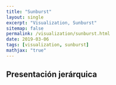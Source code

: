 ```yaml
---
title: "Sunburst"
layout: single
excerpt: "Visualization, Sunburst"
sitemap: false
permalink: /visualization/sunburst.html
date: 2019-03-06
tags: [visualization, sunburst]
mathjax: "true"
---
```


## Presentación jerárquica

<html lang="en">
<head>
    <meta charset="UTF-8">
    <meta name="viewport" content="width=device-width, initial-scale=1.0">
    <meta http-equiv="X-UA-Compatible" content="ie=edge">
    <title>Sunburst</title>
    <script src="https://d3js.org/d3.v4.min.js"></script>
    <style>
    path {
    stroke: #fff;
    stroke-width: 1.5;
    }
    </style>
</head>
<body>
    <div id="chart"></div>
    <script type="text/javascript">
        var width = 700,
            height = 550,
            radio = (Math.min(width, height) / 2) - 10,
            gist = "https://gist.githubusercontent.com/mbostock/4348373/raw/85f18ac90409caa5529b32156aa6e71cf985263f/flare.json";


        // vamos a utilizar escalas polares con lo cual

        var xScale = d3.scaleLinear() // realizamos una escala del angulo
                .range([0, 2 * Math.PI]); // dandole como rango una circunferencia

        var yScale = d3.scaleSqrt() // generamos la escala del radio
                .range([0, radio]); // el cual poseera escala cuadratica

        var color = d3.scaleOrdinal(d3.schemeCategory20); // generamos una escala de colores para entregar

        var partition = d3.partition(); // permite generar los diagramas y completarlos

        var arc = d3.arc() // generamos el arc que nos permitirá definir el formato adecuado para los circulos
                    .startAngle(d => Math.max(0, Math.min(2 * Math.PI, xScale(d.x0))))// definimos el angulo inicial
                    .endAngle(d => Math.max(0, Math.min(2 * Math.PI, xScale(d.x1)))) // donde termina el actual
                    .innerRadius(d => Math.max(0, yScale(d.y0))) // donde parte su radio
                    .outerRadius(d => Math.max(0, yScale(d.y1))); // en donde termina

        var svg = d3.select("#chart") // seleccionamos el id chart
                    .append("svg") // generamos el svg
                    .attr("width", width) // dimensiones
                    .attr("height", height)
                    .append("g") // group
                    .attr("transform", "translate(" + (width / 2) // trasladamos al centro de la circunferencia
                                + "," + (height / 2) + ")");

        d3.json(gist, function (error, data) { // leemos el documento desde gist
            if (error) throw error; // en caso de error

            root = d3.hierarchy(data); // los datos ya están jerarquizados por lo que se los pasamos
            root.sum(d =>d.size); // reflejamos la jerarquía en la visualizacion

            svg.selectAll("path")
                .data(partition(root).descendants()) //agregamos los datos
                .enter().append("path") // lo agregamos a la visualizacion
                .attr("d", arc) // completamos el área segun lo que nos entregue arc.
                .on("click", click)
                .style("fill", d => color((d.children ? d : d.parent).data.name)) // diferenciamos en caso de ser nodo u hoja

                /*partition() permite completar los espacios
                descendats() va recorriendo los nodos, desde el actual pasando por sus hojas*/
            });

        // generamos una funcion que adapte la visualizacion al subconjunto escojido
        // siendo el area clickeada, el conjunto más grande
        function click(d) { // funcion con la que modelaremos el click
            svg.transition() // trasnsicion de la visualizacion
            .duration(1250)
            .tween("scale", function () { // atributo de la transicion, asingando cada elemento con su funcion
                    var xd = d3.interpolate(xScale.domain(), [d.x0, d.x1]), // adaptamos las escalas según el elemento
                        yd = d3.interpolate(yScale.domain(), [d.y0, 1]),
                        yr = d3.interpolate(yScale.range(), [d.y0 ? 20 : 0, radio]);
                    return function (t) { // debe retornar una funcion
                        xScale.domain(xd(t));
                        yScale.domain(yd(t)).range(yr(t)); // la funcion retorna el nuevo dominio de acuerdo a las escalas
                    };
            })
            .selectAll("path")
            .attrTween("d", d => function () { return arc(d); }); // pasamos al area según el formato de arco
        }
    </script>
</body>
</html>